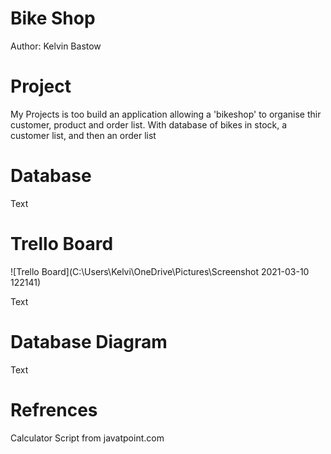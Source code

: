 # Bike Shop
Author: Kelvin Bastow

# Project

My Projects is too build an application allowing a 'bikeshop' to organise thir customer, product and order list. With database of bikes in stock, a customer list, and then an order list

# Database

Text

# Trello Board

![Trello Board](C:\Users\Kelvi\OneDrive\Pictures\Screenshot 2021-03-10 122141)

Text

# Database Diagram

Text

# Refrences

Calculator Script from javatpoint.com
